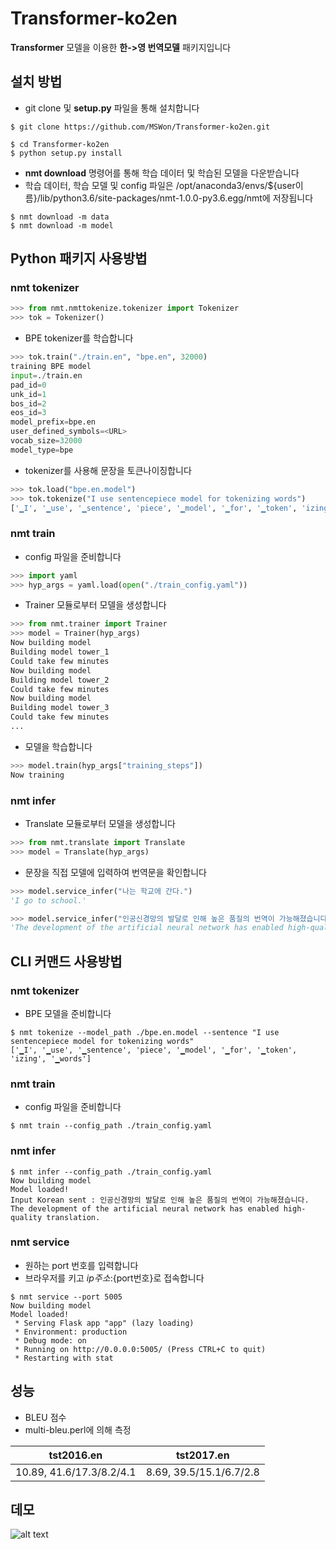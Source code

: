 # Transformer-ko2en
**Transformer** 모델을 이용한 **한->영 번역모델** 패키지입니다

## 설치 방법

- git clone 및 **setup.py** 파일을 통해 설치합니다
```
$ git clone https://github.com/MSWon/Transformer-ko2en.git
```
```
$ cd Transformer-ko2en
$ python setup.py install
```

- **nmt download** 명령어를 통해 학습 데이터 및 학습된 모델을 다운받습니다
- 학습 데이터, 학습 모델 및 config 파일은 /opt/anaconda3/envs/${user이름}/lib/python3.6/site-packages/nmt-1.0.0-py3.6.egg/nmt에 저장됩니다
```
$ nmt download -m data
$ nmt download -m model
```

## Python 패키지 사용방법

### nmt tokenizer
```python
>>> from nmt.nmttokenize.tokenizer import Tokenizer
>>> tok = Tokenizer()
```
- BPE tokenizer를 학습합니다
```python
>>> tok.train("./train.en", "bpe.en", 32000)
training BPE model
input=./train.en 
pad_id=0 
unk_id=1                     
bos_id=2 
eos_id=3                     
model_prefix=bpe.en                     
user_defined_symbols=<URL>                     
vocab_size=32000                     
model_type=bpe
```
- tokenizer를 사용해 문장을 토큰나이징합니다
```python
>>> tok.load("bpe.en.model")
>>> tok.tokenize("I use sentencepiece model for tokenizing words")
['▁I', '▁use', '▁sentence', 'piece', '▁model', '▁for', '▁token', 'izing', '▁words']
```

### nmt train
- config 파일을 준비합니다
```python
>>> import yaml
>>> hyp_args = yaml.load(open("./train_config.yaml"))
```
- Trainer 모듈로부터 모델을 생성합니다
```python
>>> from nmt.trainer import Trainer
>>> model = Trainer(hyp_args)
Now building model
Building model tower_1
Could take few minutes
Now building model
Building model tower_2
Could take few minutes
Now building model
Building model tower_3
Could take few minutes
...
```
- 모델을 학습합니다
```python
>>> model.train(hyp_args["training_steps"])
Now training
```

### nmt infer
- Translate 모듈로부터 모델을 생성합니다
```python
>>> from nmt.translate import Translate
>>> model = Translate(hyp_args)
```
- 문장을 직접 모델에 입력하여 번역문을 확인합니다
```python
>>> model.service_infer("나는 학교에 간다.")
'I go to school.'
```
```python
>>> model.service_infer("인공신경망의 발달로 인해 높은 품질의 번역이 가능해졌습니다.")
'The development of the artificial neural network has enabled high-quality translation.'
```

## CLI 커맨드 사용방법

### nmt tokenizer
- BPE 모델을 준비합니다
```
$ nmt tokenize --model_path ./bpe.en.model --sentence "I use sentencepiece model for tokenizing words"
['▁I', '▁use', '▁sentence', 'piece', '▁model', '▁for', '▁token', 'izing', '▁words']
```

### nmt train
- config 파일을 준비합니다
```
$ nmt train --config_path ./train_config.yaml
```

### nmt infer

```
$ nmt infer --config_path ./train_config.yaml
Now building model
Model loaded!
Input Korean sent : 인공신경망의 발달로 인해 높은 품질의 번역이 가능해졌습니다.
The development of the artificial neural network has enabled high-quality translation.
```

### nmt service
- 원하는 port 번호를 입력합니다
- 브라우저를 키고 ${ip주소}:${port번호}로 접속합니다
```
$ nmt service --port 5005
Now building model
Model loaded!
 * Serving Flask app "app" (lazy loading)
 * Environment: production
 * Debug mode: on
 * Running on http://0.0.0.0:5005/ (Press CTRL+C to quit)
 * Restarting with stat
```

## 성능

- BLEU 점수
- multi-bleu.perl에 의해 측정

| tst2016.en    | tst2017.en    |
| ------------- |:-------------:|
| 10.89, 41.6/17.3/8.2/4.1 | 8.69, 39.5/15.1/6.7/2.8 |



## 데모

![alt text](https://github.com/MSWon/Transformer-ko2en/blob/develop/img/ko2en_demo.gif)
